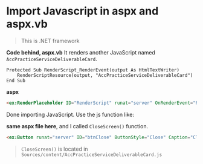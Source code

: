 # Import Javascript in aspx and aspx.vb

> This is .NET framework

**Code behind, aspx.vb**
It renders another JavaScript named `AccPracticeServiceDeliverableCard`.

```
Protected Sub RenderScript_RenderEvent(output As HtmlTextWriter)
	RenderScriptResource(output, "AccPracticeServiceDeliverableCard")
End Sub
```

**aspx**
```aspx
<ex:RenderPlaceholder ID="RenderScript" runat="server" OnRenderEvent="RenderScript_RenderEvent" />
```

Done importing JavaScript. Use the js function like: 

**same aspx file here**, and I called `CloseScreen()` function.
```aspx
<ex:Button runat="server" ID="btnClose" ButtonStyle="Close" Caption="Close" CaptionID="8450" OnClick="CloseScreen();" />
```

> `CloseScreen()` is located in `Sources/content/AccPracticeServiceDeliverableCard.js`
